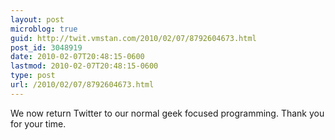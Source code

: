 ```yaml
---
layout: post
microblog: true
guid: http://twit.vmstan.com/2010/02/07/8792604673.html
post_id: 3048919
date: 2010-02-07T20:48:15-0600
lastmod: 2010-02-07T20:48:15-0600
type: post
url: /2010/02/07/8792604673.html
---
```

We now return Twitter to our normal geek focused programming. Thank you for your time.
